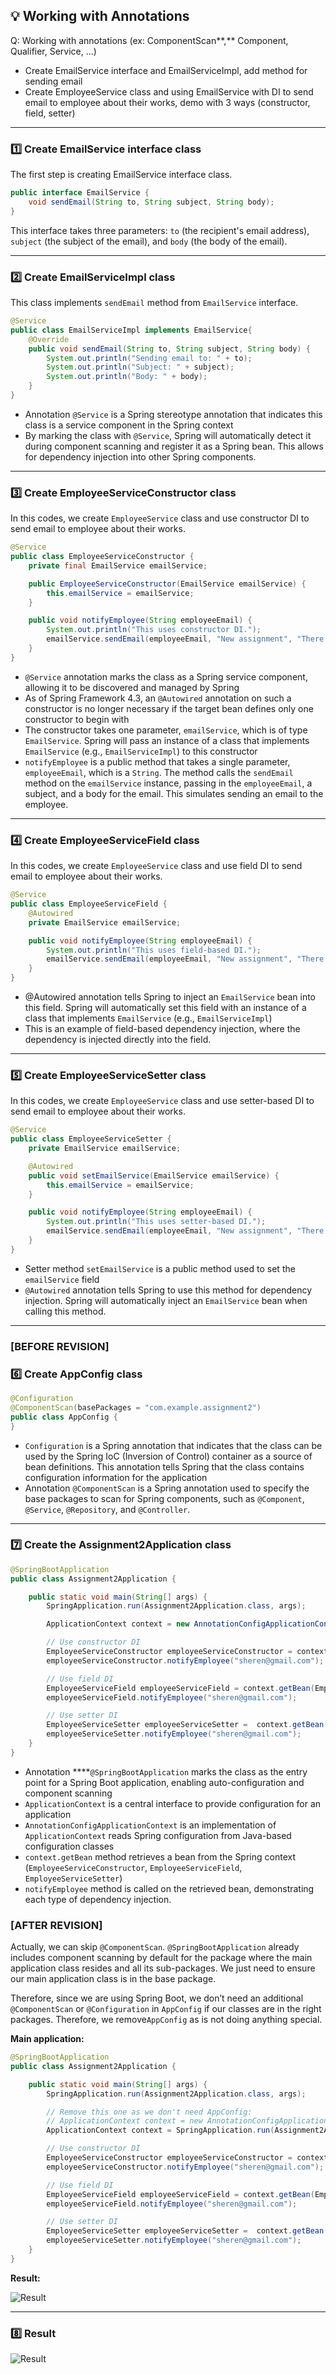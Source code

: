 ## 💡 Working with Annotations

Q: Working with annotations (ex: ComponentScan**,** Component, Qualifier, Service, …)

- Create EmailService interface and EmailServiceImpl, add method for sending email
- Create EmployeeService class and using EmailService with DI to send email to employee about their works, demo with 3 ways (constructor, field, setter)

---

### 1️⃣ Create EmailService interface class

The first step is creating EmailService interface class.

```java
public interface EmailService {
    void sendEmail(String to, String subject, String body);
}
```

This interface takes three parameters: `to` (the recipient's email address), `subject` (the subject of the email), and `body` (the body of the email).

---

### 2️⃣ Create EmailServiceImpl class

This class implements `sendEmail` method from `EmailService` interface.

```java
@Service
public class EmailServiceImpl implements EmailService{
    @Override
    public void sendEmail(String to, String subject, String body) {
        System.out.println("Sending email to: " + to);
        System.out.println("Subject: " + subject);
        System.out.println("Body: " + body);
    }
}
```

- Annotation `@Service` is a Spring stereotype annotation that indicates this class is a service component in the Spring context
- By marking the class with `@Service`, Spring will automatically detect it during component scanning and register it as a Spring bean. This allows for dependency injection into other Spring components.

---

### 3️⃣ Create EmployeeServiceConstructor class

In this codes, we create `EmployeeService` class and use constructor DI to send email to employee about their works.

```java
@Service
public class EmployeeServiceConstructor {
    private final EmailService emailService;

    public EmployeeServiceConstructor(EmailService emailService) {
        this.emailService = emailService;
    }

    public void notifyEmployee(String employeeEmail) {
        System.out.println("This uses constructor DI.");
        emailService.sendEmail(employeeEmail, "New assignment", "There are new assignments for lecture 7. \n");
    }
}
```

- `@Service` annotation marks the class as a Spring service component, allowing it to be discovered and managed by Spring
- As of Spring Framework 4.3, an `@Autowired` annotation on such a constructor is no longer necessary if the target bean defines only one constructor to begin with
- The constructor takes one parameter, `emailService`, which is of type `EmailService`. Spring will pass an instance of a class that implements `EmailService` (e.g., `EmailServiceImpl`) to this constructor
- `notifyEmployee` is a public method that takes a single parameter, `employeeEmail`, which is a `String`. The method calls the `sendEmail` method on the `emailService` instance, passing in the `employeeEmail`, a subject, and a body for the email. This simulates sending an email to the employee.

---

### 4️⃣ Create EmployeeServiceField class

In this codes, we create `EmployeeService` class and use field DI to send email to employee about their works.

```java
@Service
public class EmployeeServiceField {
    @Autowired
    private EmailService emailService;

    public void notifyEmployee(String employeeEmail) {
        System.out.println("This uses field-based DI.");
        emailService.sendEmail(employeeEmail, "New assignment", "There are new assignments for lecture 7.\n");
    }
}
```

- @Autowired annotation tells Spring to inject an `EmailService` bean into this field. Spring will automatically set this field with an instance of a class that implements `EmailService` (e.g., `EmailServiceImpl`)
- This is an example of field-based dependency injection, where the dependency is injected directly into the field.

---

### 5️⃣ Create EmployeeServiceSetter class

In this codes, we create `EmployeeService` class and use setter-based DI to send email to employee about their works.

```java
@Service
public class EmployeeServiceSetter {
    private EmailService emailService;

    @Autowired
    public void setEmailService(EmailService emailService) {
        this.emailService = emailService;
    }

    public void notifyEmployee(String employeeEmail) {
        System.out.println("This uses setter-based DI.");
        emailService.sendEmail(employeeEmail, "New assignment", "There are new assignments for lecture 7.\n");
    }
}
```

- Setter method `setEmailService` is a public method used to set the `emailService` field
- `@Autowired` annotation tells Spring to use this method for dependency injection. Spring will automatically inject an `EmailService` bean when calling this method.

---

### [BEFORE REVISION]

### 6️⃣ Create AppConfig class

```java
@Configuration
@ComponentScan(basePackages = "com.example.assignment2")
public class AppConfig {
}
```

- `Configuration` is a Spring annotation that indicates that the class can be used by the Spring IoC (Inversion of Control) container as a source of bean definitions. This annotation tells Spring that the class contains configuration information for the application
- Annotation `@ComponentScan` is a Spring annotation used to specify the base packages to scan for Spring components, such as `@Component`, `@Service`, `@Repository`, and `@Controller`.

---

### 7️⃣ Create the Assignment2Application class

```java
@SpringBootApplication
public class Assignment2Application {

	public static void main(String[] args) {
		SpringApplication.run(Assignment2Application.class, args);

		ApplicationContext context = new AnnotationConfigApplicationContext(com.example.assignment2.config.AppConfig.class);

		// Use constructor DI
		EmployeeServiceConstructor employeeServiceConstructor = context.getBean(EmployeeServiceConstructor.class);
        employeeServiceConstructor.notifyEmployee("sheren@gmail.com");

		// Use field DI
		EmployeeServiceField employeeServiceField = context.getBean(EmployeeServiceField.class);
        employeeServiceField.notifyEmployee("sheren@gmail.com");

		// Use setter DI
		EmployeeServiceSetter employeeServiceSetter =  context.getBean(EmployeeServiceSetter.class);
		employeeServiceSetter.notifyEmployee("sheren@gmail.com");
	}
}
```

- Annotation ****`@SpringBootApplication` marks the class as the entry point for a Spring Boot application, enabling auto-configuration and component scanning
- `ApplicationContext` is a central interface to provide configuration for an application
- `AnnotationConfigApplicationContext` is an implementation of `ApplicationContext` reads Spring configuration from Java-based configuration classes
- `context.getBean` method retrieves a bean from the Spring context (`EmployeeServiceConstructor`, `EmployeeServiceField`, `EmployeeServiceSetter`)
- `notifyEmployee` method is called on the retrieved bean, demonstrating each type of dependency injection.

### [AFTER REVISION]

Actually, we can skip `@ComponentScan`. `@SpringBootApplication` already includes component scanning by default for the package where the main application class resides and all its sub-packages. We just need to ensure our main application class is in the base package.

Therefore, since we are using Spring Boot, we don’t need an additional `@ComponentScan` or `@Configuration` in `AppConfig` if our classes are in the right packages. Therefore, we remove`AppConfig` as is not doing anything special.

**Main application:**

```java
@SpringBootApplication
public class Assignment2Application {

	public static void main(String[] args) {
		SpringApplication.run(Assignment2Application.class, args);

		// Remove this one as we don't need AppConfig:
		// ApplicationContext context = new AnnotationConfigApplicationContext(com.example.assignment2.config.AppConfig.class);
		ApplicationContext context = SpringApplication.run(Assignment2Application.class, args);

		// Use constructor DI
		EmployeeServiceConstructor employeeServiceConstructor = context.getBean(EmployeeServiceConstructor.class);
        employeeServiceConstructor.notifyEmployee("sheren@gmail.com");

		// Use field DI
		EmployeeServiceField employeeServiceField = context.getBean(EmployeeServiceField.class);
        employeeServiceField.notifyEmployee("sheren@gmail.com");

		// Use setter DI
		EmployeeServiceSetter employeeServiceSetter =  context.getBean(EmployeeServiceSetter.class);
		employeeServiceSetter.notifyEmployee("sheren@gmail.com");
	}
}
```

**Result:**

![Result](result2.png)

---

### 8️⃣ Result

![Result](result.png)
